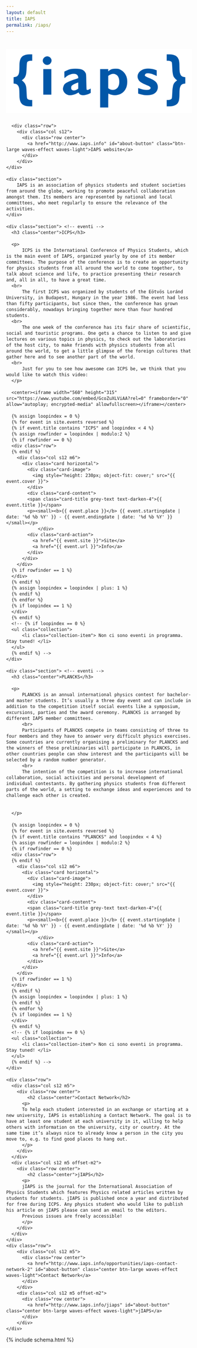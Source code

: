 ```yaml
---
layout: default
title: IAPS
permalink: /iaps/
---
```


<div id="index-banner">
  <div class="row">
      <div class="col l4 offset-l4 s8 offset-s2">
	<h1>
	  <img id="index-top-logo" src="/img/iaps.png" alt="Logo de IAPS">
	</h1>
      </div>
  </div>
</div>

<div class="no-pad-top" id="index-page">
  <div class="container">
      
      <div class="row">
        <div class="col s12">
          <div class="row center">
            <a href="http://www.iaps.info" id="about-button" class="btn-large waves-effect waves-light">IAPS website</a>
          </div>
        </div>
    </div>
      
    <div class="section">
        IAPS is an association of physics students and student societies from around the globe, working to promote peaceful collaboration amongst them. Its members are represented by national and local committees, who meet regularly to ensure the relevance of the activities.
    </div>    

    <div class="section"> <!-- eventi -->
      <h3 class="center">ICPS</h3>
      
      <p>
          ICPS is the International Conference of Physics Students, which is the main event of IAPS, organized yearly by one of its member committees. The purpose of the conference is to create an opportunity for physics students from all around the world to come together, to talk about science and life, to practice presenting their research and, all in all, to have a great time.
      <br>
          The first ICPS was organized by students of the Eötvös Loránd University, in Budapest, Hungary in the year 1986. The event had less than fifty participants, but since then, the conference has grown considerably, nowadays bringing together more than four hundred students.
      <br>
          The one week of the conference has its fair share of scientific, social and touristic programs. One gets a chance to listen to and give lectures on various topics in physics, to check out the laboratories of the host city, to make friends with physics students from all around the world, to get a little glimpse of the foreign cultures that gather here and to see another part of the world.
      <br>
          Just for you to see how awesome can ICPS be, we think that you would like to watch this video:
      </p>
      
      <center><iframe width="560" height="315" src="https://www.youtube.com/embed/GcoZuXLViAA?rel=0" frameborder="0" allow="autoplay; encrypted-media" allowfullscreen></iframe></center>
      
      {% assign loopindex = 0 %}
      {% for event in site.events reversed %}
      {% if event.title contains "ICPS" and loopindex < 4 %}
      {% assign rowfinder = loopindex | modulo:2 %}
      {% if rowfinder == 0 %} 
      <div class="row"> 
      {% endif %}
        <div class="col s12 m6">
          <div class="card horizontal">
            <div class="card-image">
      	      <img style="height: 230px; object-fit: cover;" src="{{ event.cover }}">
            </div>
            <div class="card-content">
          	<span class="card-title grey-text text-darken-4">{{ event.title }}</span>
          	<p><small><b>{{ event.place }}</b> {{ event.startingdate | date: '%d %b %Y' }} - {{ event.endingdate | date: '%d %b %Y' }}</small></p>
                </div>
          	<div class="card-action">
          	  <a href="{{ event.site }}">Site</a>
          	  <a href="{{ event.url }}">Info</a>
          	</div>
          </div>
        </div>
      {% if rowfinder == 1 %} 
      </div>
      {% endif %}
      {% assign loopindex = loopindex | plus: 1 %}
      {% endif %}
      {% endfor %}
      {% if loopindex == 1 %} 
      </div>
      {% endif %}
      <!-- {% if loopindex == 0 %}
      <ul class="collection">
          <li class="collection-item"> Non ci sono eventi in programma. Stay tuned! </li>
      </ul>
      {% endif %} -->
    </div> 
    
    <div class="section"> <!-- eventi -->
      <h3 class="center">PLANCKS</h3>
      
      <p>
          PLANCKS is an annual international physics contest for bachelor- and master students. It’s usually a three day event and can include in addition to the competition itself social events like a symposium, excursions, parties and the award ceremony. PLANCKS is arranged by different IAPS member committees.
          <br>
          Participants of PLANCKS compete in teams consisting of three to four members and they have to answer very difficult physics exercises. Some countries are currently organising a preliminary for PLANCKS and the winners of these preliminaries will participate in PLANCKS, in other countries people can show interest and the participants will be selected by a random number generator.
          <br>
          The intention of the competition is to increase international collaboration, social activities and personal development of individual contestants. By gathering physics students from different parts of the world, a setting to exchange ideas and experiences and to challenge each other is created.

          
      </p>
      
      {% assign loopindex = 0 %}
      {% for event in site.events reversed %}
      {% if event.title contains "PLANCKS" and loopindex < 4 %}
      {% assign rowfinder = loopindex | modulo:2 %}
      {% if rowfinder == 0 %} 
      <div class="row"> 
      {% endif %}
        <div class="col s12 m6">
          <div class="card horizontal">
            <div class="card-image">
      	      <img style="height: 230px; object-fit: cover;" src="{{ event.cover }}">
            </div>
            <div class="card-content">
          	<span class="card-title grey-text text-darken-4">{{ event.title }}</span>
          	<p><small><b>{{ event.place }}</b> {{ event.startingdate | date: '%d %b %Y' }} - {{ event.endingdate | date: '%d %b %Y' }}</small></p>
                </div>
          	<div class="card-action">
          	  <a href="{{ event.site }}">Site</a>
          	  <a href="{{ event.url }}">Info</a>
          	</div>
          </div>
        </div>
      {% if rowfinder == 1 %} 
      </div>
      {% endif %}
      {% assign loopindex = loopindex | plus: 1 %}
      {% endif %}
      {% endfor %}
      {% if loopindex == 1 %} 
      </div>
      {% endif %}
      <!-- {% if loopindex == 0 %}
      <ul class="collection">
          <li class="collection-item"> Non ci sono eventi in programma. Stay tuned! </li>
      </ul>
      {% endif %} -->
    </div>
    
    <div class="row">
      <div class="col s12 m5">
        <div class="row center">
            <h2 class="center">Contact Network</h2>
          <p>
          To help each student interested in an exchange or starting at a new university, IAPS is establishing a Contact Network. The goal is to have at least one student at each university in it, willing to help others with information on the university, city or country. At the same time it’s always nice to already know a person in the city you move to, e.g. to find good places to hang out.
          </p>
        </div>
      </div>
      <div class="col s12 m5 offset-m2">
        <div class="row center">
            <h2 class="center">jIAPS</h2>
          <p>
          jIAPS is the journal for the International Association of Physics Students which features Physics related articles written by students for students. jIAPS is published once a year and distributed for free during ICPS. Any physics student who would like to publish his article on jIAPS please can send an email to the editors.
          Previous issues are freely accessible!
          </p>
        </div>
      </div>
    </div>
    <div class="row">
        <div class="col s12 m5">
          <div class="row center">
            <a href="http://www.iaps.info/opportunities/iaps-contact-network-2" id="about-button" class="center btn-large waves-effect waves-light">Contact Network</a>
          </div>
        </div>
        <div class="col s12 m5 offset-m2">
          <div class="row center">
            <a href="http://www.iaps.info/jiaps" id="about-button" class="center btn-large waves-effect waves-light">jIAPS</a>
          </div>
        </div>
    </div>

    
  </div>
</div>


<!-- Modal Structure -->
<!-- <div id="modal1" class="modal"> -->
<!--   <div class="modal-content"> -->
<!--     <h4>PLANCKS 2016</h4> -->
<!--     <div class="chip">Bucharest, Romania</div><div class="chip">20-23 Maggio 2016</div> -->
<!--     <p>PLANCKS è una competizione di fisica teorica organizzata da IAPS, che bla bla bla</p> -->
<!--   </div> -->

<!--   <div class="modal-footer"> -->
<!--     <a href="#!" class=" modal-action modal-close waves-effect waves-green btn-flat">Chiudi</a> -->
<!--     <a href="http://2016.plancks.org" class=" modal-action modal-close waves-effect waves-green btn-flat">Sito ufficiale</a> -->
<!--   </div> -->
<!-- </div> -->

<!-- {% include eventos-pagina-principal-modal.html %} -->
{% include schema.html %}
